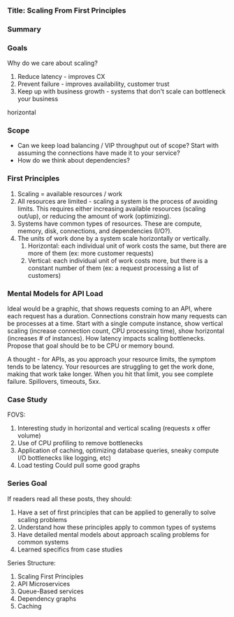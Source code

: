 
### Title: Scaling From First Principles
### Summary




### Goals
Why do we care about scaling?
1. Reduce latency - improves CX
2. Prevent failure - improves availability, customer trust 
3. Keep up with business growth - systems that don't scale can bottleneck your business

horizontal 

### Scope
- Can we keep load balancing / VIP throughput out of scope? Start with assuming the connections have made it to your service? 
- How do we think about dependencies? 

### First Principles
1. Scaling = available resources / work
2. All resources are limited - scaling a system is the process of avoiding limits. This requires either increasing available resources (scaling out/up), or reducing the amount of work (optimizing). 
3. Systems have common types of resources. These are compute, memory, disk,  connections, and dependencies (I/O?). 
4. The units of work done by a system scale horizontally or vertically. 
	1. Horizontal: each individual unit of work costs the same, but there are more of them (ex: more customer requests)
	2. Vertical: each individual unit of work costs more, but there is a constant number of them (ex: a request processing a list of customers)




### Mental Models for API Load
Ideal would be a graphic, that shows requests coming to an API, where each request has a duration. Connections constrain how many requests can be processes at a time. Start with a single compute instance, show vertical scaling (increase connection count, CPU processing time), show horizontal (increases # of instances). How latency impacts scaling bottlenecks. Propose that goal should be to be CPU or memory bound. 

A thought - for APIs, as you approach your resource limits, the symptom tends to be latency. Your resources are struggling to get the work done, making that work take longer. When you hit that limit, you see complete failure. Spillovers, timeouts, 5xx.

### Case Study
FOVS:
1. Interesting study in horizontal and vertical scaling (requests x offer volume)
2. Use of CPU profiling to remove bottlenecks
3. Application of caching, optimizing database queries, sneaky compute I/O bottlenecks like logging, etc)
4. Load testing
Could pull some good graphs



### Series Goal
If readers read all these posts, they should:
1. Have a set of first principles that can be applied to generally to solve scaling problems
2. Understand how these principles apply to common types of systems
3. Have detailed mental models about approach scaling problems for common systems
4. Learned specifics from case studies 

Series Structure:
1. Scaling First Principles
2. API Microservices
3. Queue-Based services
4. Dependency graphs
5. Caching